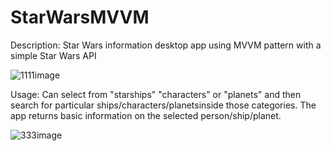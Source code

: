 # StarWarsMVVM

Description: Star Wars information desktop app using MVVM pattern with a simple Star Wars API

![1111image](https://user-images.githubusercontent.com/65205646/104137138-78405e80-53e6-11eb-8a43-dc208bf29bbd.png)

Usage: Can select from "starships" "characters" or "planets" and then search for particular ships/characters/planetsinside those categories.
The app returns basic information on the selected person/ship/planet.

![333image](https://user-images.githubusercontent.com/65205646/104137148-855d4d80-53e6-11eb-836a-e74cb3cbb535.png)
